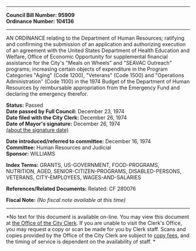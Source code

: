 * * * * *  
  
**Council Bill Number: [](#h0)[](#h2)95909**   
**Ordinance Number: 104136**  
  
* * * * *  
  
AN ORDINANCE relating to the Department of Human Resources; ratifying and confirming the submission of an application and authorizing execution of an agreement with the United States Department of Health Education and Welfare, Office of Economic Opportunity for supplemental financial assistance for the City's "Meals on Wheels" and "SEAVAC Outreach" programs; increasing certain objects of expenditure in the Program Categories "Aging" (Code 1200), "Veterans" (Code 1500) and "Operations Administration" (Code 1100) in the 1974 Budget of the Department of Human Resources by reimbursable appropriation from the Emergency Fund and declaring the emergency therefor.  
  
**Status:** Passed   
**Date passed by Full Council:** December 23, 1974   
**Date filed with the City Clerk:** December 26, 1974   
**Date of Mayor's signature:** December 26, 1974   
[(about the signature date)](/~public/approvaldate.htm)   
  
  
**Date introduced/referred to committee:** December 16, 1974   
**Committee:** Human Resources and Judicial   
**Sponsor:** WILLIAMS   
  
**Index Terms:** GRANTS, US-GOVERNMENT, FOOD-PROGRAMS, NUTRITION, AGED, SENIOR-CITIZEN-PROGRAMS, DISABLED-PERSONS, VETERANS, CITY-EMPLOYEES, WAGES-AND-SALARIES  
  
**References/Related Documents:** Related: CF 280076  
  
**Fiscal Note:** *(No fiscal note available at this time)*  
  
* * * * *  
  
*No text for this document is available on-line. You may view this document at [the Office of the City Clerk](http://www.seattle.gov/leg/clerk/contactUs.htm). If you are unable to visit the Clerk's Office, you may request a copy or scan be made for you by Clerk staff. Scans and copies provided by the Office of the City Clerk are subject to [copy fees](http://clerk.seattle.gov/~public/clerkfees.htm), and the timing of service is dependent on the availability of staff. *  
  
  
